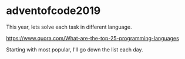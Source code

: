 # adventofcode2019
This year, lets solve each task in different language.

https://www.quora.com/What-are-the-top-25-programming-languages

Starting with most popular, I'll go down the list each day.
